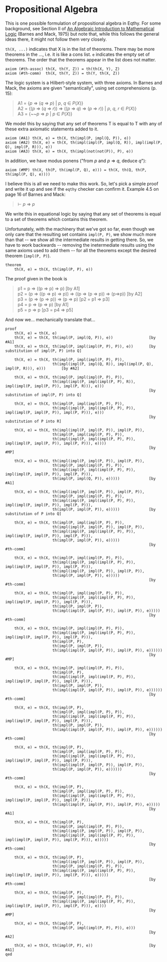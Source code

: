Propositional Algebra
=====================

This is one possible formulation of propositional algebra in Eqthy.  For some background,
see Section II of [An Algebraic Introduction to Mathematical Logic][] (Barnes and Mack, 1975)
but note that, while this follows the general ideas there, it might not follow them very closely.

`th(X, ...)` indicates that X is in the list of theorems.  There may be more theorems
in the ..., i.e. it is like a cons list.  `e` indicates the empty set of theorems. 
The order that the theorems appear in the list does not matter.

    axiom (#th-assoc) th(X, th(Y, Z)) = th(th(X, Y), Z)
    axiom (#th-comm)  th(X, th(Y, Z)) = th(Y, th(X, Z))

The logic system is a Hilbert-style system, with three axioms.
In Barnes and Mack, the axioms are given "semantically", using set comprehensions
(p. 15):

> A1 = {_p_ ⇒ (_q_ ⇒ _p_) | _p_, _q_ ∈ _P_(_X_)}  
> A2 = {(_p_ ⇒ (_q_ ⇒ _r_)) ⇒ ((_p_ ⇒ _q_) ⇒ (_p_ ⇒ _r_)) | _p_, _q_, _r_ ∈ _P_(_X_)}  
> A3 = {~~_p_ ⇒ _p_ | _p_ ∈ _P_(_X_)}  

We model this by saying that any set of theorems T is equal to T with any of these
extra axiomatic statements added to it.

    axiom (#A1) th(X, e) = th(X, th(impl(P, impl(Q, P)), e))
    axiom (#A2) th(X, e) = th(X, th(impl(impl(P, impl(Q, R)), impl(impl(P, Q), impl(P, R))), e))
    axiom (#A3) th(X, e) = th(X, th(impl(not(not(P)), P), e))

In addition, we have modus ponens ("from _p_ and _p_ ⇒ _q_, deduce _q_"):

    axiom (#MP) th(X, th(P, th(impl(P, Q), e))) = th(X, th(Q, th(P, th(impl(P, Q), e))))

I believe this is all we need to make this work.  So, let's pick a simple proof and write it up
and see if the `eqthy` checker can confirm it.  Example 4.5 on page 16 of Barnes and Mack:

>   ⊢ _p_ ⇒ _p_

We write this in equational logic by saying that any set of theorems is equal to a
set of theorems which contains this theorem.

Unfortunately, with the machinery that we've got so far, even though we
only care that the resulting set contains `impl(P, P)`, we show much more than
that -- we show all the intermediate results in getting there. So, we have to work
backwards -- removing the inetermediate results using the same axioms used to add
them -- for all the theorems except the desired theorem (`impl(P, P)`).

    theorem
        th(X, e) = th(X, th(impl(P, P), e))

The proof given in the book is

> p1 = p ⇒ ((p ⇒ p) ⇒ p)  [by A1]  
> p2 = (p ⇒ ((p ⇒ p) ⇒ p)) ⇒ ((p ⇒ (p ⇒ p)) ⇒ (p⇒p))  [by A2]  
> p3 = (p ⇒ (p ⇒ p)) ⇒ (p ⇒ p)  [p2 = p1 ⇒ p3]  
> p4 = p ⇒ (p ⇒ p)  [by A1]  
> p5 = p ⇒ p  [p3 = p4 ⇒ p5]  

And now we... mechanically translate that...

    proof
        th(X, e) = th(X, e)
        th(X, e) = th(X, th(impl(P, impl(Q, P)), e))                [by #A1]
        th(X, e) = th(X, th(impl(P, impl(impl(P, P), P)), e))       [by substitution of impl(P, P) into Q]

        th(X, e) = th(X, th(impl(P, impl(impl(P, P), P)),
                         th(impl(impl(P, impl(Q, R)), impl(impl(P, Q), impl(P, R))), e)))       [by #A2]

        th(X, e) = th(X, th(impl(P, impl(impl(P, P), P)),
                         th(impl(impl(P, impl(impl(P, P), R)), impl(impl(P, impl(P, P)), impl(P, R))), e)))
                                                                    [by substitution of impl(P, P) into Q]

        th(X, e) = th(X, th(impl(P, impl(impl(P, P), P)),
                         th(impl(impl(P, impl(impl(P, P), P)), impl(impl(P, impl(P, P)), impl(P, P))), e)))
                                                                    [by substitution of P into R]

        th(X, e) = th(X, th(impl(impl(P, impl(P, P)), impl(P, P)),
                         th(impl(P, impl(impl(P, P), P)),
                         th(impl(impl(P, impl(impl(P, P), P)), impl(impl(P, impl(P, P)), impl(P, P))), e))))
                                                                    [by #MP]

        th(X, e) = th(X, th(impl(impl(P, impl(P, P)), impl(P, P)),
                         th(impl(P, impl(impl(P, P), P)),
                         th(impl(impl(P, impl(impl(P, P), P)), impl(impl(P, impl(P, P)), impl(P, P))),
                         th(impl(P, impl(Q, P)), e)))))             [by #A1]

        th(X, e) = th(X, th(impl(impl(P, impl(P, P)), impl(P, P)),
                         th(impl(P, impl(impl(P, P), P)),
                         th(impl(impl(P, impl(impl(P, P), P)), impl(impl(P, impl(P, P)), impl(P, P))),
                         th(impl(P, impl(P, P)), e)))))             [by substitution of P into Q]

        th(X, e) = th(X, th(impl(P, impl(impl(P, P), P)),
                         th(impl(impl(P, impl(P, P)), impl(P, P)),
                         th(impl(impl(P, impl(impl(P, P), P)), impl(impl(P, impl(P, P)), impl(P, P))),
                         th(impl(P, impl(P, P)), e)))))
                                                                    [by #th-comm]

        th(X, e) = th(X, th(impl(P, impl(impl(P, P), P)),
                         th(impl(impl(P, impl(impl(P, P), P)), impl(impl(P, impl(P, P)), impl(P, P))),
                         th(impl(impl(P, impl(P, P)), impl(P, P)),
                         th(impl(P, impl(P, P)), e)))))
                                                                    [by #th-comm]

        th(X, e) = th(X, th(impl(P, impl(impl(P, P), P)),
                         th(impl(impl(P, impl(impl(P, P), P)), impl(impl(P, impl(P, P)), impl(P, P))),
                         th(impl(P, impl(P, P)),
                         th(impl(impl(P, impl(P, P)), impl(P, P)), e)))))
                                                                    [by #th-comm]

        th(X, e) = th(X, th(impl(P, impl(impl(P, P), P)),
                         th(impl(impl(P, impl(impl(P, P), P)), impl(impl(P, impl(P, P)), impl(P, P))),
                         th(impl(P, P),
                         th(impl(P, impl(P, P)),
                         th(impl(impl(P, impl(P, P)), impl(P, P)), e))))))
                                                                    [by #MP]

        th(X, e) = th(X, th(impl(P, impl(impl(P, P), P)),
                         th(impl(P, P),
                         th(impl(impl(P, impl(impl(P, P), P)), impl(impl(P, impl(P, P)), impl(P, P))),
                         th(impl(P, impl(P, P)),
                         th(impl(impl(P, impl(P, P)), impl(P, P)), e))))))
                                                                    [by #th-comm]

        th(X, e) = th(X, th(impl(P, P),
                         th(impl(P, impl(impl(P, P), P)),
                         th(impl(impl(P, impl(impl(P, P), P)), impl(impl(P, impl(P, P)), impl(P, P))),
                         th(impl(P, impl(P, P)),
                         th(impl(impl(P, impl(P, P)), impl(P, P)), e))))))
                                                                    [by #th-comm]

        th(X, e) = th(X, th(impl(P, P),
                         th(impl(P, impl(impl(P, P), P)),
                         th(impl(impl(P, impl(impl(P, P), P)), impl(impl(P, impl(P, P)), impl(P, P))),
                         th(impl(impl(P, impl(P, P)), impl(P, P)), 
                         th(impl(P, impl(P, P)), e))))))
                                                                    [by #th-comm]

        th(X, e) = th(X, th(impl(P, P),
                         th(impl(P, impl(impl(P, P), P)),
                         th(impl(impl(P, impl(impl(P, P), P)), impl(impl(P, impl(P, P)), impl(P, P))),
                         th(impl(impl(P, impl(P, P)), impl(P, P)), e)))))
                                                                    [by #A1]

        th(X, e) = th(X, th(impl(P, P),
                         th(impl(P, impl(impl(P, P), P)),
                         th(impl(impl(P, impl(P, P)), impl(P, P)),
                         th(impl(impl(P, impl(impl(P, P), P)), impl(impl(P, impl(P, P)), impl(P, P))), e)))))
                                                                    [by #th-comm]

        th(X, e) = th(X, th(impl(P, P),
                         th(impl(impl(P, impl(P, P)), impl(P, P)),
                         th(impl(P, impl(impl(P, P), P)),
                         th(impl(impl(P, impl(impl(P, P), P)), impl(impl(P, impl(P, P)), impl(P, P))), e)))))
                                                                    [by #th-comm]

        th(X, e) = th(X, th(impl(P, P),
                         th(impl(P, impl(impl(P, P), P)),
                         th(impl(impl(P, impl(impl(P, P), P)), impl(impl(P, impl(P, P)), impl(P, P))), e))))
                                                                    [by #MP]

        th(X, e) = th(X, th(impl(P, P),
                         th(impl(P, impl(impl(P, P), P)), e)))
                                                                    [by #A2]

        th(X, e) = th(X, th(impl(P, P), e))                         [by #A1]
    qed

[An Algebraic Introduction to Mathematical Logic]: https://archive.org/details/algebraicintrodu00barn_0
